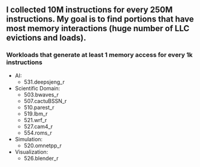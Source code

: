 ## I collected **10M instructions for every 250M instructions**. My goal is to find portions that have most memory interactions (huge number of LLC evictions and loads).

### Workloads that generate **at least 1 memory access for every 1k instructions**
+ AI:
    + 531.deepsjeng\_r
+ Scientific Domain:
    + 503.bwaves\_r
    + 507.cactuBSSN\_r
    + 510.parest\_r
    + 519.lbm\_r
    + 521.wrf\_r
    + 527.cam4\_r
    + 554.roms\_r
+ Simulation:
    + 520.omnetpp\_r
+ Visualization:
    + 526.blender\_r
